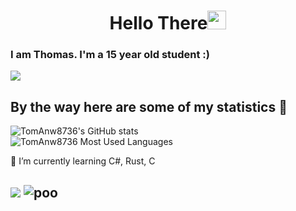 <h1 align="center">Hello There<img src="https://github.com/souvikguria98/souvikguria98/blob/master/Hi.gif" width="30"> </h1>

### I am Thomas. I'm a 15 year old student :)
<a href="https://www.youtube.com/watch?v=dQw4w9WgXcQ"><img src="https://user-images.githubusercontent.com/73097560/115834477-dbab4500-a447-11eb-908a-139a6edaec5c.gif"></a>

## By the way here are some of my statistics 🚀
![TomAnw8736's GitHub stats](https://github-readme-stats.vercel.app/api?username=tomanw8736&theme=onedark)</br>
![TomAnw8736 Most Used Languages](https://github-readme-stats.vercel.app/api/top-langs/?username=tomanw8736&theme=onedark)

🌱 I’m currently learning C#, Rust, C

<a href="https://www.youtube.com/watch?v=dQw4w9WgXcQ"><img src="https://user-images.githubusercontent.com/73097560/115834477-dbab4500-a447-11eb-908a-139a6edaec5c.gif"></a>
![poo](https://i.imgur.com/62LHNFd.png)
------
